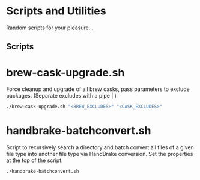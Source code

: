 Scripts and Utilities
========

Random scripts for your pleasure...

Scripts
--------

# brew-cask-upgrade.sh
Force cleanup and upgrade of all brew casks, pass parameters to exclude packages. (Separate excludes with a pipe | )
```bash
./brew-cask-upgrade.sh "<BREW_EXCLUDES>" "<CASK_EXCLUDES>"
```

# handbrake-batchconvert.sh
Script to recursively search a directory and batch convert all files of a given file type into another file type via HandBrake conversion. Set the properties at the top of the script.
```bash
./handbrake-batchconvert.sh
```
